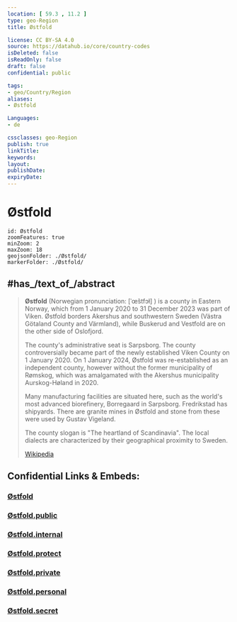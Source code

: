 ```yaml
---
location: [ 59.3 , 11.2 ] 
type: geo-Region
title: Østfold

license: CC BY-SA 4.0
source: https://datahub.io/core/country-codes
isDeleted: false
isReadOnly: false
draft: false
confidential: public

tags:
- geo/Country/Region
aliases:
- Østfold

Languages:
- de

cssclasses: geo-Region
publish: true
linkTitle: 
keywords: 
layout: 
publishDate: 
expiryDate: 
---
```


# Østfold

```leaflet
id: Østfold
zoomFeatures: true 
minZoom: 2 
maxZoom: 18
geojsonFolder: ./Østfold/
markerFolder: ./Østfold/
```



## #has_/text_of_/abstract 

> **Østfold** (Norwegian pronunciation: [ˈœ̂stfɔɫ] ) is a county in Eastern Norway, 
> which from 1 January 2020 to 31 December 2023 was part of Viken. 
> Østfold borders Akershus and southwestern Sweden (Västra Götaland County and Värmland), 
> while Buskerud and Vestfold are on the other side of Oslofjord. 
> 
> The county's administrative seat is Sarpsborg. 
> The county controversially became part of the newly established Viken County 
> on 1 January 2020. On 1 January 2024, Østfold was re-established as an independent county, however without the former municipality of Rømskog, which was amalgamated with the Akershus municipality Aurskog-Høland in 2020.
>
> Many manufacturing facilities are situated here, such as the world's most advanced biorefinery, Borregaard in Sarpsborg. Fredrikstad has shipyards. There are granite mines in Østfold and stone from these were used by Gustav Vigeland.
>
> The county slogan is "The heartland of Scandinavia". The local dialects are characterized by their geographical proximity to Sweden.
>
> [Wikipedia](https://en.wikipedia.org/wiki/%C3%98stfold)


## Confidential Links & Embeds: 

### [Østfold](/_Standards/Earth/Continent/Europe/Europe~North/Norway/Counties~Norway/Østfold.md) 

### [Østfold.public](/_public/Earth/Continent/Europe/Europe~North/Norway/Counties~Norway/Østfold.public.md) 

### [Østfold.internal](/_internal/Earth/Continent/Europe/Europe~North/Norway/Counties~Norway/Østfold.internal.md) 

### [Østfold.protect](/_protect/Earth/Continent/Europe/Europe~North/Norway/Counties~Norway/Østfold.protect.md) 

### [Østfold.private](/_private/Earth/Continent/Europe/Europe~North/Norway/Counties~Norway/Østfold.private.md) 

### [Østfold.personal](/_personal/Earth/Continent/Europe/Europe~North/Norway/Counties~Norway/Østfold.personal.md) 

### [Østfold.secret](/_secret/Earth/Continent/Europe/Europe~North/Norway/Counties~Norway/Østfold.secret.md)

